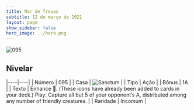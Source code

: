 ```yaml
---
title: Mar de Trevas
subtitle: 12 de março de 2021
layout: page
show_sidebar: false
hero_image: ../hero.png
---
```


![095](https://cdn.keyforgegame.com/media/card_front/pt/496_095_V3M3MQ3QXH43_pt.png)

## Nivelar

|----|----|
| Número | 095 |
| Casa | ![Sanctum](https://archonarcana.com/images/thumb/c/c7/Sanctum.png/22px-Sanctum.png "Santuário") |
| Tipo | Ação |
| Bônus | 1A |
| Texto | Enhance . (These icons have already been added to cards in your deck.)  Play: Capture all but 5 of your opponent’s A, distributed among any number of friendly creatures. |
| Raridade | Incomum |
